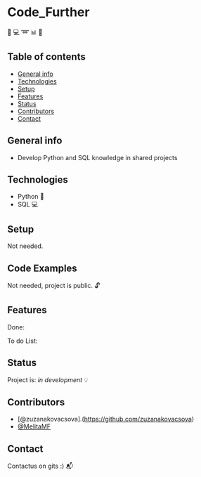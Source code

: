 # Code_Further
:snake: :computer: :loop: :bar_chart: :page_with_curl:

## Table of contents
* [General info](#general-info)
* [Technologies](#technologies)
* [Setup](#setup)
* [Features](#features)
* [Status](#status)
* [Contributors](#contributors)
* [Contact](#contact)

## General info
* Develop Python and SQL knowledge in shared projects

## Technologies
* Python :snake:
* SQL :computer:

## Setup
Not needed.

## Code Examples
Not needed, project is public. :unlock:

## Features

Done:


To do List:


## Status
Project is: _in development_ :bulb:

## Contributors
* [@zuzanakovacsova].(https://github.com/zuzanakovacsova)
* [@MelitaMF](https://github.com/MelitaMF)

## Contact
Contactus on gits :) :mailbox_with_mail:
